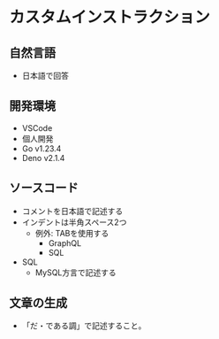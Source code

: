# カスタムインストラクション

## 自然言語

- 日本語で回答

## 開発環境

- VSCode
- 個人開発
- Go v1.23.4
- Deno v2.1.4

## ソースコード

- コメントを日本語で記述する
- インデントは半角スペース2つ
  - 例外: TABを使用する
    - GraphQL
    - SQL
- SQL
  - MySQL方言で記述する

## 文章の生成

- 「だ・である調」で記述すること。
